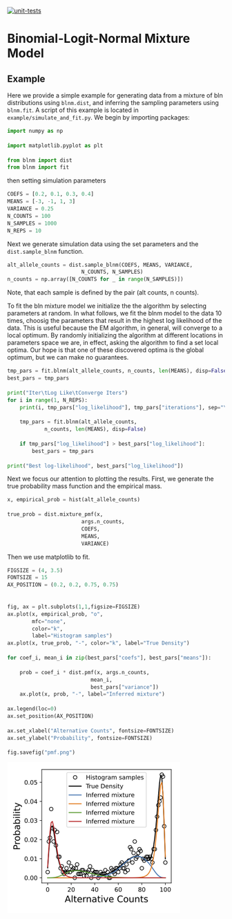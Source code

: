 
[![unit-tests](https://github.com/PejLab/blnm/actions/workflows/unittest.yml/badge.svg)](https://github.com/PejLab/blnm/actions/workflows/unittest.yml)

# Binomial-Logit-Normal Mixture Model



## Example

Here we provide a simple example for generating data from 
a mixture of bln distributions using `blnm.dist`, and inferring 
the sampling parameters using `blnm.fit`.  A script of this 
example is located in `example/simulate_and_fit.py`.  We begin by 
importing packages:

```python
import numpy as np

import matplotlib.pyplot as plt

from blnm import dist
from blnm import fit
```

then setting simulation parameters

```python
COEFS = [0.2, 0.1, 0.3, 0.4]
MEANS = [-3, -1, 1, 3]
VARIANCE = 0.25
N_COUNTS = 100
N_SAMPLES = 1000
N_REPS = 10
```

Next we generate simulation data using the set parameters and the
`dist.sample_blnm` function. 

```python
alt_allele_counts = dist.sample_blnm(COEFS, MEANS, VARIANCE,
                        N_COUNTS, N_SAMPLES)
n_counts = np.array([N_COUNTS for _ in range(N_SAMPLES)])
```
Note, that each sample is defined by the pair (alt counts, n counts).

To fit the bln mixture model we initialize the the algorithm 
by selecting parameters at random.  In what follows, we fit the blnm
model to the data 10 times, choosig the parameters that result
in the highest log likelihood of the data. 
This is useful because the EM algorithm, in general, 
will converge to a local optimum.  By randomly initializing 
the algorithm at different locations in parameters space we are, in effect, 
asking the algorithm to find a set local optima.  Our hope
is that one of these discovered optima is the global optimum, but
we can make no guarantees.

```python
tmp_pars = fit.blnm(alt_allele_counts, n_counts, len(MEANS), disp=False)
best_pars = tmp_pars

print("Iter\tLog Like\tConverge Iters")
for i in range(1, N_REPS):
    print(i, tmp_pars["log_likelihood"], tmp_pars["iterations"], sep="\t")

    tmp_pars = fit.blnm(alt_allele_counts, 
            n_counts, len(MEANS), disp=False)

    if tmp_pars["log_likelihood"] > best_pars["log_likelihood"]:
        best_pars = tmp_pars

print("Best log-likelihood", best_pars["log_likelihood"])
```

Next we focus our attention to plotting the results.  First,
we generate the true probability mass function and the
empirical mass.

```python
x, empirical_prob = hist(alt_allele_counts)

true_prob = dist.mixture_pmf(x,
                        args.n_counts,
                        COEFS,
                        MEANS,
                        VARIANCE)
```

Then we use matplotlib to fit.

```python
FIGSIZE = (4, 3.5)
FONTSIZE = 15
AX_POSITION = (0.2, 0.2, 0.75, 0.75)


fig, ax = plt.subplots(1,1,figsize=FIGSIZE)
ax.plot(x, empirical_prob, "o", 
        mfc="none", 
        color="k", 
        label="Histogram samples")
ax.plot(x, true_prob, "-", color="k", label="True Density")

for coef_i, mean_i in zip(best_pars["coefs"], best_pars["means"]):

    prob = coef_i * dist.pmf(x, args.n_counts,
                           mean_i,
                           best_pars["variance"])
    ax.plot(x, prob, "-", label="Inferred mixture")

ax.legend(loc=0)
ax.set_position(AX_POSITION)

ax.set_xlabel("Alternative Counts", fontsize=FONTSIZE)
ax.set_ylabel("Probability", fontsize=FONTSIZE)

fig.savefig("pmf.png")
```

![pmf](example/pmf.png)

